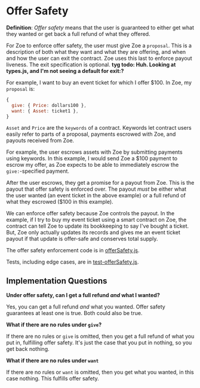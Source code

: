 # Offer Safety

<Zoe-Version/>

**Definition**: *Offer safety* means that the user is guaranteed to either
get what they wanted or get back a full refund of what they offered.

For Zoe to enforce offer safety, the user must
give Zoe a `proposal`. This is a description of both what they want and what
they are offering, and when and how the user can exit the contract. Zoe uses
this last to enforce payout liveness. The exit specification is optional. **tyg todo: Huh. Looking at types.js, and
I'm not seeing a default for exit:?**

For example, I want to buy an event ticket for which I offer $100. In Zoe, 
my `proposal` is:

```js
{
  give: { Price: dollars100 },
  want: { Asset: ticket1 },
}
```
`Asset` and `Price` are the `keywords` of a contract. Keywords
let contract users easily refer to parts of
a proposal, payments escrowed with Zoe, and payouts received from Zoe.

For example, the user escrows assets with Zoe by submitting payments
using keywords. In this example, I would send Zoe a $100 payment to
escrow my offer, as Zoe expects to be able to immediately escrow the `give:`-specified payment.

After the user escrows, they get a promise for a payout from Zoe.
This is the payout that offer safety is enforced over. The payout *must*
be either what the user wanted (an event ticket in the above example)
or a full refund of what they escrowed ($100 in this example).

We can enforce offer safety because Zoe controls the payout. In the example, 
if I try to buy my event ticket using a smart contract on Zoe, the contract
can tell Zoe to update its bookkeeping to say I've bought a ticket.
But, Zoe only actually updates its records and gives me an event ticket
payout if that update is offer-safe and conserves total supply.

The offer safety enforcement code is in
[offerSafety.js](https://github.com/Agoric/agoric-sdk/packages/zoe/src/contractFacet/offerSafety.js).

Tests, including edge cases, are in [test-offerSafety.js](https://github.com/Agoric/agoric-sdk/blob/master/packages/zoe/test/unitTests/test-offerSafety.js).

## Implementation Questions

**Under offer safety, can I get a full refund *and* what I wanted?**

Yes, you can get a full refund *and* what you wanted. Offer safety guarantees at least 
one is true. Both could also be true.

**What if there are no rules under `give`?**

If there are no rules or `give` is omitted, then you get a full refund
of what you put in, fulfilling offer safety. It's just the case that
you put in nothing, so you get back nothing. 

**What if there are no rules under `want`**

If there are no rules or `want` is omitted, then you get what
you wanted, in this case nothing. This fulfills offer safety.
